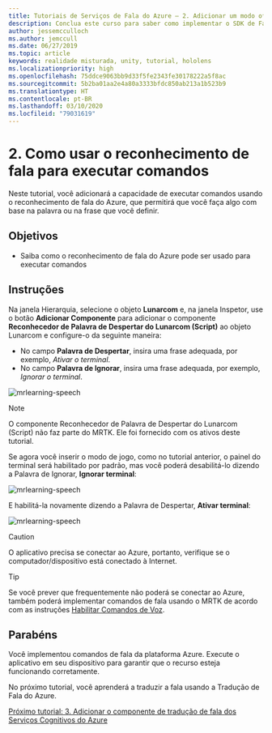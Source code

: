 ```yaml
---
title: Tutoriais de Serviços de Fala do Azure – 2. Adicionar um modo offline para tradução de fala em texto local
description: Conclua este curso para saber como implementar o SDK de Fala do Azure em um aplicativo de realidade misturada.
author: jessemcculloch
ms.author: jemccull
ms.date: 06/27/2019
ms.topic: article
keywords: realidade misturada, unity, tutorial, hololens
ms.localizationpriority: high
ms.openlocfilehash: 75ddce9063bb9d33f5fe2343fe30178222a5f8ac
ms.sourcegitcommit: 5b2ba01aa2e4a80a3333bfdc850ab213a1b523b9
ms.translationtype: HT
ms.contentlocale: pt-BR
ms.lasthandoff: 03/10/2020
ms.locfileid: "79031619"
---
```

# <a name="2-using-speech-recognition-to-execute-commands"></a>2. Como usar o reconhecimento de fala para executar comandos

Neste tutorial, você adicionará a capacidade de executar comandos usando o reconhecimento de fala do Azure, que permitirá que você faça algo com base na palavra ou na frase que você definir.

## <a name="objectives"></a>Objetivos

* Saiba como o reconhecimento de fala do Azure pode ser usado para executar comandos

## <a name="instructions"></a>Instruções

Na janela Hierarquia, selecione o objeto **Lunarcom** e, na janela Inspetor, use o botão **Adicionar Componente** para adicionar o componente **Reconhecedor de Palavra de Despertar do Lunarcom (Script)** ao objeto Lunarcom e configure-o da seguinte maneira:

* No campo **Palavra de Despertar**, insira uma frase adequada, por exemplo, _Ativar o terminal_.
* No campo **Palavra de Ignorar**, insira uma frase adequada, por exemplo, _Ignorar o terminal_.

![mrlearning-speech](images/mrlearning-speech/tutorial2-section1-step1-1.png)

> [!NOTE]
> O componente Reconhecedor de Palavra de Despertar do Lunarcom (Script) não faz parte do MRTK. Ele foi fornecido com os ativos deste tutorial.

Se agora você inserir o modo de jogo, como no tutorial anterior, o painel do terminal será habilitado por padrão, mas você poderá desabilitá-lo dizendo a Palavra de Ignorar, **Ignorar terminal**:

![mrlearning-speech](images/mrlearning-speech/tutorial2-section1-step1-2.png)

E habilitá-la novamente dizendo a Palavra de Despertar, **Ativar terminal**:

![mrlearning-speech](images/mrlearning-speech/tutorial2-section1-step1-3.png)

> [!CAUTION]
> O aplicativo precisa se conectar ao Azure, portanto, verifique se o computador/dispositivo está conectado à Internet.

> [!TIP]
> Se você prever que frequentemente não poderá se conectar ao Azure, também poderá implementar comandos de fala usando o MRTK de acordo com as instruções [Habilitar Comandos de Voz](mrlearning-base-ch5.md#enabling-voice-commands).

## <a name="congratulations"></a>Parabéns

Você implementou comandos de fala da plataforma Azure. Execute o aplicativo em seu dispositivo para garantir que o recurso esteja funcionando corretamente.

No próximo tutorial, você aprenderá a traduzir a fala usando a Tradução de Fala do Azure.

[Próximo tutorial: 3. Adicionar o componente de tradução de fala dos Serviços Cognitivos do Azure](mrlearning-speechSDK-ch3.md)
